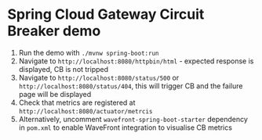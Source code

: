 # Spring Cloud Gateway Circuit Breaker demo

1. Run the demo with `./mvnw spring-boot:run`
2. Navigate to `http://localhost:8080/httpbin/html` - expected response is displayed, CB is not tripped
3. Navigate to `http://localhost:8080/status/500` or `http://localhost:8080/status/404`, this will trigger CB and the failure page will be displayed
4. Check that metrics are registered at `http://localhost:8080/actuator/metrcis`
5. Alternatively, uncomment `wavefront-spring-boot-starter` dependency in `pom.xml` to enable WaveFront integration to visualise CB metrics